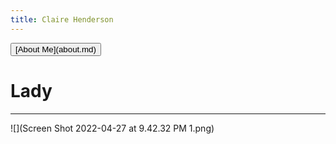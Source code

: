 ```yaml
---
title: Claire Henderson
---
```


<link rel="stylesheet" href="assets/css/style.scss">
<button type="button" class="button">[About Me](about.md)</button>

# Lady
---

![](Screen Shot 2022-04-27 at 9.42.32 PM 1.png)
